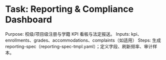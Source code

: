 # Task: Reporting & Compliance Dashboard

Purpose: 校级/项目级注册与学籍 KPI 看板与法定报送。
Inputs: kpi、enrollments、grades、accommodations、complaints（如适用）
Steps: 生成 reporting-spec（reporting-spec-tmpl.yaml）；定义字段、刷新频率、审计样本。
